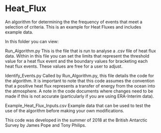 # Heat_Flux
An algorithm for determining the the frequency of events that meet a selection of criteria. This is an example for Heat Fluxes and includes example data.  

In this folder you can view:

Run_Algorithm.py
This is the file that is run to analyse a .csv file of heat flux data. Within in this file you can set the limits that represent the threshold value for a heat flux event and the boundary values for bracketing each heat flux events.  These values are free for a user to adjust.  

Identify_Events.py
Called by Run_Algorithm.py, this file details the code for the algorithm.  It is important to note that this code assumes the  convention that a positive heat flux represents a transfer of energy from the ocean into the atmosphere.  A note in the code documents where changes need to be made if this is not accurate (particularly if you are using ERA-Interim data).  

Example_Heat_Flux_Inputs.csv
Example data that can be used to test the use of the algorithm before making your own modifications.  

This code was developed in the summer of 2018 at the British Antarctic Survey by James Pope and Tony Philips. 
